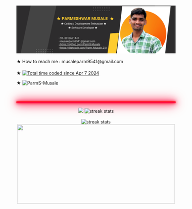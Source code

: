   ![logo](https://github.com/ParmS-Musale/ParmS-Musale/blob/main/Github%20Bannner.png)
<div style="margin-bottom: 20px;">
    ★ How to reach me : musaleparm9541@gmail.com   
</div>
<div style="margin-bottom: 50px;">
   ★ <a align=center href="https://wakatime.com/@018eb900-abdc-4620-9de6-ae3f6ad3d815">
        <img src="https://wakatime.com/badge/user/018eb900-abdc-4620-9de6-ae3f6ad3d815.svg" alt="Total time coded since Apr 7 2024" />
    </a>
    <p align="left">★ <img src="https://komarev.com/ghpvc/?username=ParmS-Musale&label=Profile%20views&color=0e75b6&style=flat" alt="ParmS-Musale" /> </p>

</div>
    <hr style="border: 1px solid red; height: 4px; background: #ff073a; box-shadow: 0 0 10px #ff073a, 0 0 20px #ff073a, 0 0 30px #ff073a, 0 0 40px #ff073a;">
<div align=center>
  <img width=390 src="https://leetcode.card.workers.dev/Parm_Musale_21?theme=dark&font=baloo&extension=null&theme=dark"/>  
  <img width=390 src="https://streak-stats.demolab.com?user=ParmS-Musale&theme=dark&date_format=j%20M%5B%20Y%5D" alt="streak stats"/><br></br>
    <div align=center>
        <img width=600  src="https://github-readme-activity-graph.vercel.app/graph?username=ParmS-Musale&bg_color=1F222E&color=F8D866&line=F85D7F&point=FFFFFF&hide_border=true" alt="streak stats"/> 
   <img  width=500 height=250 src="https://wakatime.com/share/@Parm_Musale_21/5198e1ab-fc95-4fd5-ac91-784b399cb4da.svg"/>
    
</div>
